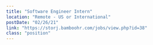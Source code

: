 ```yaml
---
title: "Software Engineer Intern"
location: "Remote - US or International"
postDate: "02/26/21"
link: "https://storj.bamboohr.com/jobs/view.php?id=38"
class: "position"
---
```

